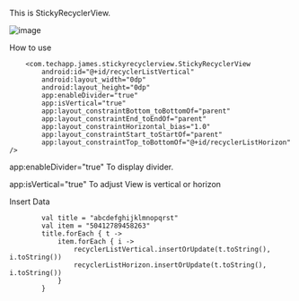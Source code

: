 This is StickyRecyclerView.

![image](https://github.com/FightJames/blog/blob/master/StickyRecyclerView/gif_20180805_140632.gif)

How to use
```
    <com.techapp.james.stickyrecyclerview.StickyRecyclerView
        android:id="@+id/recyclerListVertical"
        android:layout_width="0dp"
        android:layout_height="0dp"
        app:enableDivider="true"
        app:isVertical="true"
        app:layout_constraintBottom_toBottomOf="parent"
        app:layout_constraintEnd_toEndOf="parent"
        app:layout_constraintHorizontal_bias="1.0"
        app:layout_constraintStart_toStartOf="parent"
        app:layout_constraintTop_toBottomOf="@+id/recyclerListHorizon" />
```
app:enableDivider="true"
To display divider.

app:isVertical="true"
To adjust View is vertical or horizon


Insert Data
```
        val title = "abcdefghijklmnopqrst"
        val item = "50412789458263"
        title.forEach { t ->
            item.forEach { i ->
                recyclerListVertical.insertOrUpdate(t.toString(), i.toString())
                recyclerListHorizon.insertOrUpdate(t.toString(), i.toString())
            }
        }
```
